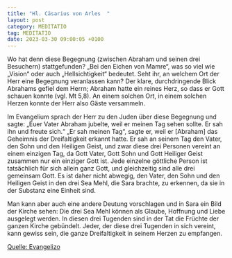 ```yaml
---
title: "Hl. Cäsarius von Arles  "
layout: post
category: MEDITATIO
tag: MEDITATIO
date: 2023-03-30 09:00:05 +0100
---
```

Wo hat denn diese Begegnung (zwischen Abraham und seinen drei Besuchern) stattgefunden? „Bei den Eichen von Mamre“, was so viel wie „Vision“ oder auch „Hellsichtigkeit“ bedeutet. Seht ihr, an welchem Ort der Herr eine Begegnung veranlassen kann? Der klare, durchdringende Blick Abrahams gefiel dem Herrn; Abraham hatte ein reines Herz, so dass er Gott schauen konnte (vgl.<!--more--> Mt 5,8). An einem solchen Ort, in einem solchen Herzen konnte der Herr also Gäste versammeln.

Im Evangelium sprach der Herr zu den Juden über diese Begegnung und sagte: „Euer Vater Abraham jubelte, weil er meinen Tag sehen sollte. Er sah ihn und freute sich.“ „Er sah meinen Tag“, sagte er, weil er [Abraham] das Geheimnis der Dreifaltigkeit erkannt hatte. Er sah an seinem Tag den Vater, den Sohn und den Heiligen Geist, und zwar diese drei Personen vereint an einem einzigen Tag, da Gott Vater, Gott Sohn und Gott Heiliger Geist zusammen nur ein einziger Gott ist. Jede einzelne göttliche Person ist tatsächlich für sich allein ganz Gott, und gleichzeitig sind alle drei gemeinsam Gott. Es ist daher nicht abwegig, den Vater, den Sohn und den Heiligen Geist in den drei Sea Mehl, die Sara brachte, zu erkennen, da sie in der Substanz eine Einheit sind.

Man kann aber auch eine andere Deutung vorschlagen und in Sara ein Bild der Kirche sehen: Die drei Sea Mehl können als Glaube, Hoffnung und Liebe ausgelegt werden. In diesen drei Tugenden sind in der Tat die Früchte der ganzen Kirche gebündelt. Jeder, der diese drei Tugenden in sich vereint, kann gewiss sein, die ganze Dreifaltigkeit in seinem Herzen zu empfangen.



[Quelle: Evangelizo](https://evangeliumtagfuertag.org/DE/gospel)